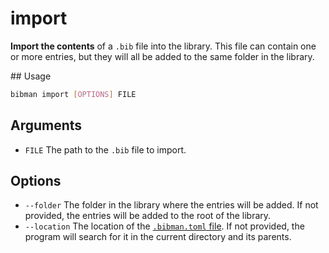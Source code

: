 # import

**Import the contents** of a `.bib` file into the library. This file can contain one or more entries, but they will all be added to the same folder in the library.

## Usage

```bash
bibman import [OPTIONS] FILE 
```

## Arguments

- `FILE` The path to the `.bib` file to import.

## Options

- `--folder` The folder in the library where the entries will be added. If not provided, the entries will be added to the root of the library.
- `--location` The location of the [`.bibman.toml` file](../config-format/index.md). If not provided, the program will search for it in the current directory and its parents.
